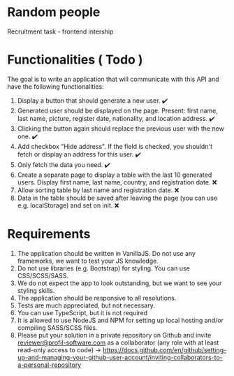# Random people
Recruitment task - frontend intership


# Functionalities ( Todo )
The goal is to write an application that will communicate with this API and have the following functionalities:

1. Display a button that should generate a new user. ✔️
2. Generated user should be displayed on the page. Present: first name, last name, picture, register date, nationality, and location address. ✔️
3. Clicking the button again should replace the previous user with the new one. ✔️
4. Add checkbox "Hide address". If the field is checked, you shouldn't fetch or display an address for this user. ✔️
5. Only fetch the data you need. ✔️
6. Create a separate page to display a table with the last 10 generated users. Display first name, last name, country, and registration date. ❌
7. Allow sorting table by last name and registration date. ❌
8. Data in the table should be saved after leaving the page (you can use e.g. localStorage) and set on init. ❌


# Requirements

1. The application should be written in VanillaJS. Do not use any frameworks, we want to test your JS knowledge.
2. Do not use libraries (e.g. Bootstrap) for styling. You can use CSS/SCSS/SASS.
3. We do not expect the app to look outstanding, but we want to see your styling skills.
4. The application should be responsive to all resolutions.
5. Tests are much appreciated, but not necessary.
6. You can use TypeScript, but it is not required
7. It is allowed to use NodeJS and NPM for setting up local hosting and/or compiling SASS/SCSS files.
8. Please put your solution in a private repository on Github and invite reviewer@profil-software.com as a collaborator (any role with at least read-only access to code) -> https://docs.github.com/en/github/setting-up-and-managing-your-github-user-account/inviting-collaborators-to-a-personal-repository
